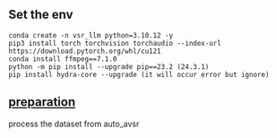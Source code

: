 ## Set the env
```
conda create -n vsr_llm python=3.10.12 -y
pip3 install torch torchvision torchaudio --index-url https://download.pytorch.org/whl/cu121
conda install ffmpeg==7.1.0
python -m pip install --upgrade pip==23.2 (24.3.1)
pip install hydra-core --upgrade (it will occur error but ignore)
```

## [preparation](https://github.com/mpc001/auto_avsr/tree/main/preparation)
process the dataset from auto_avsr